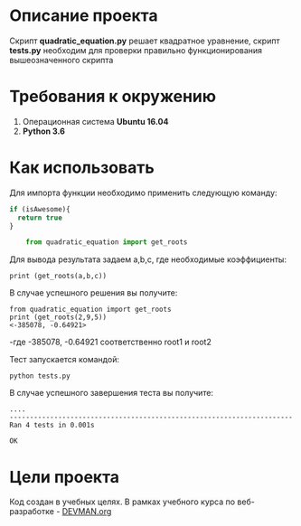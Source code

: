 # Описание проекта

Скрипт **quadratic_equation.py** решает квадратное уравнение, скрипт **tests.py** необходим для проверки правильно функционирования вышеозначенного скрипта 
 
# Требования к окружению


1. Операционная система **Ubuntu 16.04**
1. **Python 3.6**


# Как использовать
Для импорта функции необходимо применить следующую команду:


```javascript
if (isAwesome){
  return true
}
```

```python
    from quadratic_equation import get_roots
```

Для вывода результата задаем a,b,c, где необходимые коэффициенты:

    print (get_roots(a,b,c))

В случае успешного решения вы получите:


    from quadratic_equation import get_roots
    print (get_roots(2,9,5))
    <-385078, -0.64921>

-где -385078, -0.64921 соответственно root1 и root2

Тест запускается командой:


    python tests.py
    

В случае успешного завершения теста вы получите:


    ....
    ----------------------------------------------------------------------
    Ran 4 tests in 0.001s
    
    OK



# Цели проекта

Код создан в учебных целях. В рамках учебного курса по веб-разработке - [DEVMAN.org](https://devman.org/)
